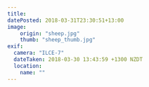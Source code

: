 ```yaml
---
title: 
datePosted: 2018-03-31T23:30:51+13:00
image: 
    origin: "sheep.jpg"
    thumb: "sheep_thumb.jpg"
exif:
  camera: "ILCE-7"
  dateTaken: 2018-03-30 13:43:59 +1300 NZDT
  location:
    name: ""
---
```



	
